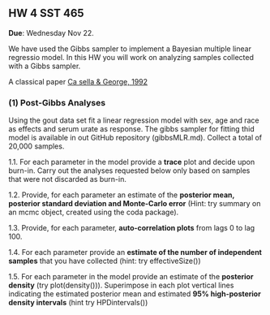 ## HW 4 SST 465

**Due**: Wednesday Nov 22.


We have used the Gibbs sampler to implement a Bayesian multiple linear regressio model. In this HW you will work on analyzing samples collected with a Gibbs sampler.

A classical paper [Ca sella & George, 1992](http://www.stat.ufl.edu/archived/casella/OlderPapers/ExpGibbs.pdf)



### (1) Post-Gibbs Analyses


Using the gout data set fit a linear regression model with sex, age and race as effects and serum urate
as response. The gibbs sampler for fitting thid model is   available in out GitHub repository (gibbsMLR.md). Collect a total of 20,000 samples.

   1.1. For each parameter in the model provide a **trace** plot and decide upon burn-in.
   Carry out the analyses requested below only based on samples that were not discarded as burn-in.
   
   
   1.2. Provide, for each parameter an estimate of the **posterior mean, posterior standard deviation and Monte-Carlo error**
   (Hint: try summary on an mcmc object, created using the coda package).
   
   
   1.3. Provide, for each parameter, **auto-correlation plots** from lags 0 to lag 100.

   1.4. For each parameter provide an **estimate of the number of independent samples** that you have collected (hint: try effectiveSize())

   1.5. For each parameter in the model provide an estimate of the **posterior density** (try plot(density())). 
   Superimpose in each plot vertical lines indicating the estimated posterior mean and estimated **95% high-posterior density intervals** (hint try HPDintervals())
